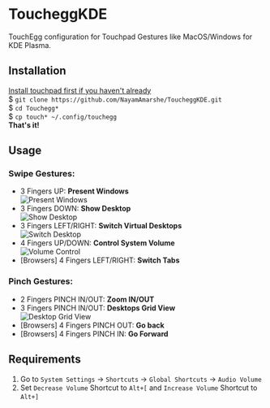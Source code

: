 # ToucheggKDE
TouchEgg configuration for Touchpad Gestures like MacOS/Windows for KDE Plasma.

## Installation
[Install touchpad first if you haven't already](https://github.com/JoseExposito/touchegg)   
$ `git clone https://github.com/NayamAmarshe/ToucheggKDE.git`   
$ `cd Touchegg*`   
$ `cp touch* ~/.config/touchegg`   
**That's it!**

## Usage
### Swipe Gestures:
  - 3 Fingers UP: **Present Windows**   
  ![Present Windows](https://s2.gifyu.com/images/Present-Windows.gif)
  - 3 Fingers DOWN: **Show Desktop**   
    ![Show Desktop](https://s2.gifyu.com/images/Show-desktop.gif)
  - 3 Fingers LEFT/RIGHT: **Switch Virtual Desktops**   
    ![Switch Desktop](https://s2.gifyu.com/images/Switch-Desktop.gif)
  - 4 Fingers UP/DOWN: **Control System Volume**   
    ![Volume Control](https://s2.gifyu.com/images/Volume-Change.gif)
  - [Browsers] 4 Fingers LEFT/RIGHT: **Switch Tabs**

### Pinch Gestures:
  - 2 Fingers PINCH IN/OUT: **Zoom IN/OUT**
  - 3 Fingers PINCH IN/OUT: **Desktops Grid View**   
    ![Desktop Grid View](https://s2.gifyu.com/images/Desktop-Grid.gif)
  - [Browsers] 4 Fingers PINCH OUT: **Go back**
  - [Browsers] 4 Fingers PINCH IN: **Go Forward**  

## Requirements
1. Go to `System Settings` -> `Shortcuts` -> `Global Shortcuts` -> `Audio Volume`
2. Set `Decrease Volume` Shortcut to `Alt+[` and `Increase Volume` Shortcut to `Alt+]`
